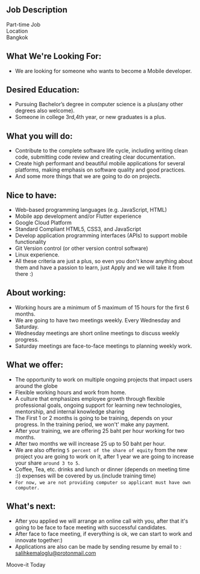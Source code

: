 ## Job Description
Part-time Job   
Location  
Bangkok  

## What We're Looking For:
- We are looking for someone who wants to become a Mobile developer.

## Desired Education:
- Pursuing Bachelor’s degree in computer science is a plus(any other degrees also welcome).
- Someone in college 3rd,4th year, or new graduates is a plus.

## What you will do:
- Contribute to the complete software life cycle, including writing clean code, submitting code review and creating clear documentation.
- Create high performant and beautiful mobile applications for several platforms, making emphasis on software quality and good practices.
- And some more things that we are going to do on projects.

## Nice to have:
- Web-based programming languages (e.g. JavaScript, HTML)
- Mobile app development and/or Flutter experience
- Google Cloud Platform
- Standard Compliant HTML5, CSS3, and JavaScript
- Develop application programming interfaces (APIs) to support mobile functionality
- Git Version control (or other version control software)
- Linux experience.
- All these criteria are just a plus, so even you don't know anything about them and have a passion to learn, just Apply and we will take it from there :)

## About working:
- Working hours are a minimum of 5 maximum of 15 hours for the first 6 months.
- We are going to have two meetings weekly. Every Wednesday and Saturday.
- Wednesday meetings are short online meetings to discuss weekly progress.
- Saturday meetings are face-to-face meetings to planning weekly work.

## What we offer:
- The opportunity to work on multiple ongoing projects that impact users around the globe
- Flexible working hours and work from home.
- A culture that emphasizes employee growth through flexible professional goals, ongoing support for learning new technologies, mentorship, and internal knowledge sharing
- The First 1 or 2 months is going to be training, depends on your progress. In the training period, we won't' make any payment.
- After your training, we are offering 25 baht per hour working for two months.
- After two months we will increase 25 up to 50 baht per hour.
- We are also offering `5 percent of the share of equity` from the new project you are going to work on it, after 1 year we are going to increase your share `around 3 to 5`.
- Coffee, Tea, etc. drinks and lunch or dinner (depends on meeting time :)) expenses will be covered by us.(include training time)
- `For now, we are not providing computer so applicant must have own computer.`

## What's next:
- After you applied we will arrange an online call with you, after that it's going to be face to face meeting with successful candidates.
- After face to face meeting, if everything is ok, we can start to work and innovate together:)
- Applications are also can be made by sending resume by email to : salihkemaloglu@protonmail.com

Moove-it
Today
